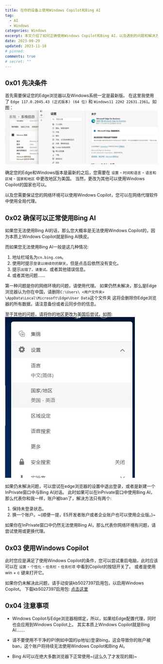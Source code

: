 ```yaml
---
title: 在你的设备上使用Windows Copilot和Bing AI
tag:
  - AI
  - Windows
categories: Windows
excerpt: 本文介绍了如何正确使用Windows Copilot和Bing AI，以及遇到的问题和解决方法。
date: 2023-09-29
updated: 2023-11-18
# pinned:
comments: true
# secret: ""
---
```


## 0x01 先决条件

首先需要保证您的Edge浏览器以及Windows系统一定是最新版。
在这里我使用了 `Edge 117.0.2045.43 (正式版本) (64 位)` 和 `Windows11 22H2 22631.2361`。如图：
![Edge与Windows的版本](./Use-WindowsCopilot-and-newbing/1.webp)

确定您的Edge和Windows版本是最新的之后，您需要在 `设置` -  `时间和语言` - `语言和区域` - `国家和地区` 中更改地区为美国。
当然，更改为其他可以使用Windows Copilot的国家也可以。

以及您需要保证您的网络环境可以使用Windows Copilot，您可以在网络代理软件中使用全局代理。

## 0x02 确保可以正常使用Bing AI

如果您无法使用Bing AI的话，那么您大概率是无法使用Windows Copilot的，因为本质上Windows Copilot就是Bing AI换皮。

而如果您无法使用Bing AI一般是这几种情况:
1. 地址栏域名为`cn.bing.com`。
1. 使用时提示`登录以继续你的聊天`，但是点击后依然没有变化。
1. 提示`出错了。请重试。`或者其他错误信息。
1. 或者其他问题......

第一种问题是你的网络环境的问题，请使用代理。
如果仍然未解决，那么是Edge浏览器认为你在中国，请删除`C:\Users\ <用户文件夹> \AppData\Local\Microsoft\Edge\User Data`这个文件夹
这将会删除你Edge浏览器的所有数据，请注意备份或者云同步你的信息。

至于其他的问题，请将你的地区更改为美国后尝试，如图:
![bing地区设置](./Use-WindowsCopilot-and-newbing/2.webp)

如果仍未解决问题，可以尝试在edge浏览器的设置中退出登录，或者是新建一个InPrivate窗口中与Bing AI对话。
此时如果可以在InPrivate窗口中使用Bing AI，那么代表你和我一样，账户被ban了，解决方法只有两个:
1. 保持未登录状态。
1. 换一个账户。~(顺便一提，E5开发者账户或者企业账户也可以使用企业版。)~

如果你在InPrivate窗口中仍然无法使用Bing AI，那么代表你网络环境有问题，请尝试使用或更换代理。

## 0x03 使用Windows Copilot

此时您应是满足了使用Windows Copilot的条件，您可以尝试重启电脑，此时应该可以在 `设置` -  `个性化` - `任务栏` - `任务栏项` 中看到Copilot的按钮开关了。
或者是使用 win + c 键来打开它。

如果你仍未解决此问题，请手动安装kb5027397启用包，以启用Windows Copilot。
下载kb5027397启用包: [点击这里](https://cloud.saltedfishes.com/Other/启用WindowsCopilot)

## 0x04 注意事项

* Windows Copilot与Edge浏览器相绑定，所以，如果给Edge配置代理，同时也会应用到Windows Copilot上。
其实本质上Windows Copilot就是Bing AI.......

* 请不要使用不干净的IP(例如中国的ip地址)登录bing，这会导致你的账户被ban，这个账户将持续无法使用Windows Copilot和Bing AI。

* Bing AI可以在绝大多数浏览器下正常使用~(这么久了才发现的屑)~
